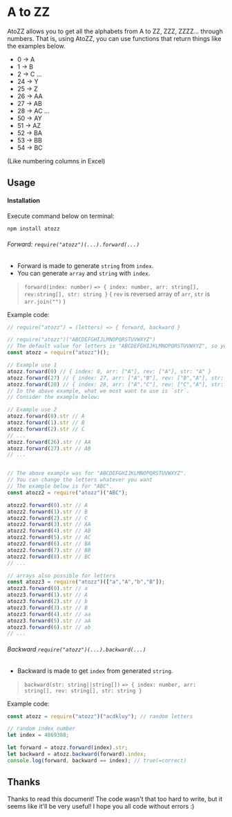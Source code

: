 # A to ZZ
AtoZZ allows you to get all the alphabets from A to ZZ, ZZZ, ZZZZ... through numbers.
That is, using AtoZZ, you can use functions that return things like the examples below.
- 0 -> A
- 1 -> B
- 2 -> C
...
- 24 -> Y
- 25 -> Z
- 26 -> AA
- 27 -> AB
- 28 -> AC
...
- 50 -> AY
- 51 -> AZ
- 52 -> BA
- 53 -> BB
- 54 -> BC

(Like numbering columns in Excel)

## Usage

#### Installation
Execute command below on terminal:
```bash
npm install atozz
```

###### Forward: `require("atozz")(...).forward(...)`
- Forward is made to generate `string` from `index`.
- You can generate `array` and `string` with `index`.

> `forward(index: number)`
> `=> { index: number, arr: string[], rev:string[], str: string }`
( `rev` is reversed array of `arr`, `str` is `arr.join("")` )

Example code:
```js
// require("atozz") = (letters) => { forward, backward }

// require("atozz")("ABCDEFGHIJLMNOPQRSTUVWXYZ")
// The default value for letters is "ABCDEFGHIJKLMNOPQRSTUVWXYZ", so you can omit it like: require("atozz")()
const atozz = require("atozz")();

// Example use 1
atozz.forward(0) // { index: 0, arr: ["A"], rev: ["A"], str: "A" }
atozz.forward(27) // { index: 27, arr: ["A","B"], rev: ["B","A"], str: "AB" }
atozz.forward(28) // { index: 28, arr: ["A","C"], rev: ["C","A"], str: "AC" }
// In the above example, what we most want to use is `str`.
// Consider the example below:

// Example use 2
atozz.forward(0).str // A
atozz.forward(1).str // B
atozz.forward(2).str // C
// ...
atozz.forward(26).str // AA
atozz.forward(27).str // AB
// ...


// The above example was for "ABCDEFGHIJKLMNOPQRSTUVWXYZ".
// You can change the letters whatever you want
// The example below is for "ABC".
const atozz2 = require("atozz")("ABC");

atozz2.forward(0).str // A
atozz2.forward(1).str // B
atozz2.forward(2).str // C
atozz2.forward(3).str // AA
atozz2.forward(4).str // AB
atozz2.forward(5).str // AC
atozz2.forward(6).str // BA
atozz2.forward(7).str // BB
atozz2.forward(8).str // BC
// ...

// arrays also possible for letters
const atozz3 = require("atozz")(["a","A","b","B"]);
atozz3.forward(0).str // a
atozz3.forward(1).str // A
atozz3.forward(2).str // b
atozz3.forward(3).str // B
atozz3.forward(4).str // aa
atozz3.forward(5).str // aA
atozz3.forward(6).str // ab
// ...
```

###### Backward `require("atozz")(...).backward(...)`
- Backward is made to get `index` from generated `string`.
> `backward(str: string||string[])`
> `=> { index: number, arr: string[], rev: string[], str: string }`

Example code:
```js
const atozz = require("atozz")("acdkluy"); // random letters

// random index number
let index = 4869388;

let forward = atozz.forward(index).str;
let backward = atozz.backward(forward).index;
console.log(forward, backward == index); // true(=correct)
```

## Thanks
Thanks to read this document!
The code wasn't that too hard to write, but it seems like it'll be very useful!
I hope you all code without errors :)
